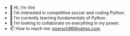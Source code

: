 - 👋 Hi, I’m Vini
- 👀 I’m interested in competitive soccer and coding Python.
- 🌱 I’m currently learning fundamentals of Python.
- 💞️ I’m looking to collaborate on everything in my power.
- 📫 How to reach me: poersch86@yahoo.com

<!---
Poersch86/Poersch86 is a ✨ special ✨ repository because its `README.md` (this file) appears on your GitHub profile.
You can click the Preview link to take a look at your changes.
--->
